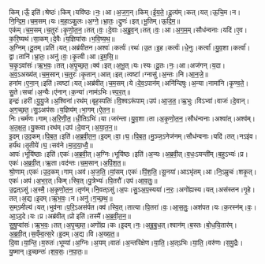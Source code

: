 

  
किम्।ऊँ॒ इति॑।श्रेष्ठः॑।किम्।यवि॑ष्ठः।नः॒।आ।अ॒ज॒ग॒न्।किम्।ई॒य॒ते॒।दू॒त्य॑म्।कत्।यत्।ऊ॒चि॒म।न।नि॒न्दि॒म॒।च॒म॒सम्।यः।म॒हा॒ऽकु॒लः।अ॒ग्ने॒।भ्रा॒तः॒।द्रुणः॑।इत्।भू॒तिम्।ऊ॒दि॒म॒॥  
एक॑म्।च॒म॒सम्।च॒तुरः॑।कृ॒णो॒त॒न॒।तत्।वः॒।दे॒वाः।अ॒ब्रु॒व॒न्।तत्।वः॒।आ।अ॒ग॒म॒म्।सौध॑न्वनाः।यदि॑।ए॒व।क॒रि॒ष्यथ॑।सा॒कम्।दे॒वैः।य॒ज्ञिया॑सः।भ॒वि॒ष्य॒थ॒॥  
अ॒ग्निम्।दू॒तम्।प्रति॑।यत्।अब्र॑वीतन।अश्वः॑।कर्त्वः॑।रथः॑।उ॒त।इ॒ह।कर्त्वः॑।धे॒नुः।कर्त्वा॑।यु॒व॒शा।कर्त्वा॑।द्वा।तानि॑।भ्रा॒तः॒।अनु॑।वः॒।कृ॒त्वी।आ।इ॒म॒सि॒॥  
च॒कृ॒ऽवांसः॑।ऋ॒भ॒वः॒।तत्।अ॒पृ॒च्छ॒त॒।क्व॑।इत्।अ॒भू॒त्।यः।स्यः।दू॒तः।नः॒।आ।अज॑गन्।य॒दा।अ॒व॒ऽअख्य॑त्।च॒म॒सान्।च॒तुरः॑।कृ॒तान्।आत्।इत्।त्वष्टा॑।ग्नासु॑।अ॒न्तः।नि।आ॒न॒जे॒॥  
हना॑म।ए॒ना॒न्।इति॑।त्वष्टा॑।यत्।अब्र॑वीत्।च॒म॒सम्।ये।दे॒व॒ऽपान॑म्।अनि॑न्दिषुः।अ॒न्या।नामा॑नि।कृ॒ण्व॒ते॒।सु॒ते।सचा॑।अ॒न्यैः।ए॑नान्।क॒न्या॑।नाम॑ऽभिः।स्प॒र॒त्॥  
इन्द्रः॑।हरी॑।यु॒यु॒जे।अ॒श्विना॑।रथ॑म्।बृह॒स्पतिः॑।वि॒श्वऽरू॑पाम्।उप॑।आ॒ज॒त॒।ऋ॒भुः।विऽभ्वा॑।वाजः॑।दे॒वान्।अ॒ग॒च्छ॒त॒।सु॒ऽअप॑सः।य॒ज्ञिय॑म्।भा॒गम्।ऐ॒त॒न॒॥  
निः।चर्म॑णः।गाम्।अ॒रि॒णी॒त॒।धी॒तिऽभिः॑।या।जर॑न्ता।यु॒व॒शा।ता।अ॒कृ॒णो॒त॒न॒।सौध॑न्वनाः।अश्वा॑त्।अश्व॑म्।अ॒त॒क्ष॒त॒।यु॒क्त्वा।रथ॑म्।उप॑।दे॒वान्।अ॒या॒त॒न॒॥  
इ॒दम्।उ॒द॒कम्।पि॒ब॒त॒।इति॑।अ॒ब्र॒वी॒त॒न॒।इ॒दम्।वा॒।घ॒।पि॒ब॒त॒।मु॒ञ्ज॒ऽनेज॑नम्।सौध॑न्वनाः।यदि॑।तत्।नऽइ॑व।हर्य॑थ।तृ॒तीये॑।घ॒।सव॑ने।मा॒द॒या॒ध्वै॒॥  
आपः॑।भूयि॑ष्ठाः।इति॑।एकः॑।अ॒ब्र॒वी॒त्।अ॒ग्निः।भूयि॑ष्ठः।इति॑।अ॒न्यः।अ॒ब्र॒वी॒त्।व॒धः॒ऽयन्ती॑म्।ब॒हुऽभ्यः॑।प्र।एकः॑।अ॒ब्र॒वी॒त्।ऋ॒ता।वद॑न्तः।च॒म॒सान्।अ॒पिं॒श॒त॒॥  
श्रो॒णाम्।एकः॑।उ॒द॒कम्।गाम्।अव॑।अ॒ज॒ति॒।मां॒सम्।एकः॑।पिं॒श॒ति॒।सू॒नया॑।आऽभृ॑तम्।आ।नि॒ऽम्रुचः॑।शकृ॒त्।एकः॑।अप॑।अ॒भ॒र॒त्।किम्।स्वि॒त्।पु॒त्रेभ्यः॑।पि॒तरौ॑।उप॑।आ॒व॒तुः॒॥  
उ॒द्वत्ऽसु॑।अ॒स्मै॒।अ॒कृ॒णो॒त॒न॒।तृण॑म्।नि॒वत्ऽसु॑।अ॒पः।सु॒ऽअ॒प॒स्यया॑।न॒रः॒।अगो॑ह्यस्य।यत्।अस॑स्तन।गृ॒हे।तत्।अ॒द्य।इ॒दम्।ऋ॒भ॒वः॒।न।अनु॑।ग॒च्छ॒थ॒॥  
स॒म्ऽमील्य॑।यत्।भुव॑ना।प॒रि॒ऽअस॑र्पत।क्व॑।स्वि॒त्।तात्या।पि॒तरा॑।वः॒।आ॒स॒तुः॒।अश॑पत।यः।क॒रस्न॑म्।वः॒।आ॒ऽद॒दे।यः।प्र।अब्र॑वीत्।प्रो इति॑।तस्मै॑।अ॒ब्र॒वी॒त॒न॒॥  
सु॒षु॒प्वांसः॑।ऋ॒भ॒वः॒।तत्।अ॒पृ॒च्छ॒त॒।अगो॑ह्य।कः।इ॒दम्।नः॒।अ॒बू॒बु॒ध॒त्।श्वान॑म्।ब॒स्तः।बो॒ध॒यि॒तार॑म्।अ॒ब्र॒वी॒त्।स॒व्ँम्व॒त्स॒रे।इ॒दम्।अ॒द्य।वि।अ॒ख्य॒त॒॥  
दि॒वा।या॒न्ति॒।म॒रुतः॑।भूम्या॑।अ॒ग्निः।अ॒यम्।वातः॑।अ॒न्तरि॑क्षेण।या॒ति॒।अ॒त्ऽभिः।या॒ति॒।वरु॑णः।स॒मु॒द्रैः।यु॒ष्मान्।इ॒च्छन्तः॑।श॒व॒सः॒।न॒पा॒तः॒॥  
